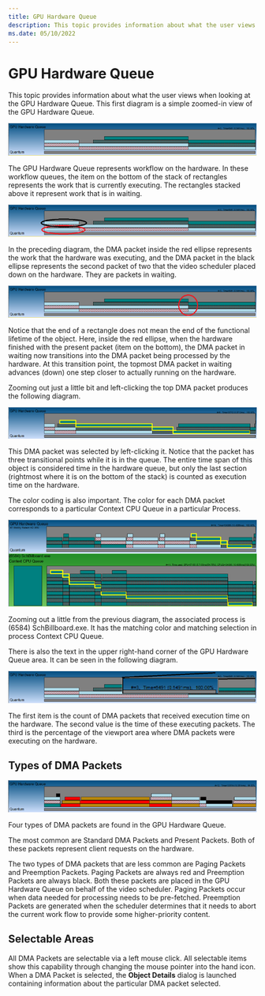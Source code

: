 ```yaml
---
title: GPU Hardware Queue
description: This topic provides information about what the user views when looking at the GPU Hardware Queue. 
ms.date: 05/10/2022
---
```


# GPU Hardware Queue

This topic provides information about what the user views when looking at the GPU Hardware Queue. This first diagram is a simple zoomed-in view of the GPU Hardware Queue.

![gpu hardware queue01](images/gpu-hardware-queue01.png)

The GPU Hardware Queue represents workflow on the hardware. In these workflow queues, the item on the bottom of the stack of rectangles represents the work that is currently executing. The rectangles stacked above it represent work that is in waiting.

![gpu hardware queue02](images/gpu-hardware-queue02.png)

In the preceding diagram, the DMA packet inside the red ellipse represents the work that the hardware was executing, and the DMA packet in the black ellipse represents the second packet of two that the video scheduler placed down on the hardware. They are packets in waiting.

![gpu hardware queue03](images/gpu-hardware-queue03.png)

Notice that the end of a rectangle does not mean the end of the functional lifetime of the object. Here, inside the red ellipse, when the hardware finished with the present packet (item on the bottom), the DMA packet in waiting now transitions into the DMA packet being processed by the hardware. At this transition point, the topmost DMA packet in waiting advances (down) one step closer to actually running on the hardware.

Zooming out just a little bit and left-clicking the top DMA packet produces the following diagram.

![gpu hardware queue04](images/gpu-hardware-queue04.png)

This DMA packet was selected by left-clicking it. Notice that the packet has three transitional points while it is in the queue. The entire time span of this object is considered time in the hardware queue, but only the last section (rightmost where it is on the bottom of the stack) is counted as execution time on the hardware. 

The color coding is also important. The color for each DMA packet corresponds to a particular Context CPU Queue in a particular Process. 

![gpu hardware queue05](images/gpu-hardware-queue05.png)

Zooming out a little from the previous diagram, the associated process is (6584) SchBillboard.exe. It has the matching color and matching selection in process Context CPU Queue. 

There is also the text in the upper right-hand corner of the GPU Hardware Queue area. It can be seen in the following diagram. 

![gpu hardware queue06](images/gpu-hardware-queue06.png)

The first item is the count of DMA packets that received execution time on the hardware. The second value is the time of these executing packets. The third is the percentage of the viewport area where DMA packets were executing on the hardware. 

## Types of DMA Packets

![gpu hardware queue07](images/gpu-hardware-queue07.png)

Four types of DMA packets are found in the GPU Hardware Queue. 

The most common are Standard DMA Packets and Present Packets. Both of these packets represent client requests on the hardware. 

The two types of DMA packets that are less common are Paging Packets and Preemption Packets. Paging Packets are always red and Preemption Packets are always black. Both these packets are placed in the GPU Hardware Queue on behalf of the video scheduler. Paging Packets occur when data needed for processing needs to be pre-fetched. Preemption Packets are generated when the scheduler determines that it needs to abort the current work flow to provide some higher-priority content. 

## Selectable Areas

All DMA Packets are selectable via a left mouse click. All selectable items show this capability through changing the mouse pointer into the hand icon. When a DMA Packet is selected, the **Object Details** dialog is launched containing information about the particular DMA packet selected. 

